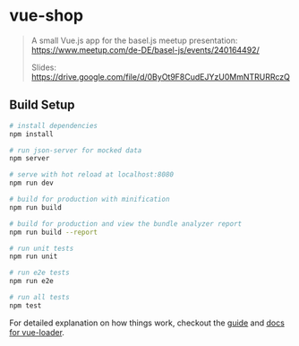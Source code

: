 # vue-shop

> A small Vue.js app for the basel.js meetup presentation: https://www.meetup.com/de-DE/basel-js/events/240164492/
>
> Slides: https://drive.google.com/file/d/0ByOt9F8CudEJYzU0MmNTRURRczQ

## Build Setup

``` bash
# install dependencies
npm install

# run json-server for mocked data
npm server

# serve with hot reload at localhost:8080
npm run dev

# build for production with minification
npm run build

# build for production and view the bundle analyzer report
npm run build --report

# run unit tests
npm run unit

# run e2e tests
npm run e2e

# run all tests
npm test
```

For detailed explanation on how things work, checkout the [guide](http://vuejs-templates.github.io/webpack/) and [docs for vue-loader](http://vuejs.github.io/vue-loader).
